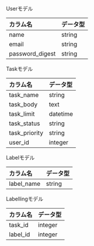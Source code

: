 Userモデル

| カラム名 | データ型 |
| :----- | :----- |
|  name  |  string  |
|  email  |  string  |
| password_digest | string |

 Taskモデル

| カラム名 | データ型 |
| :----- | :----- |
| task_name | string |
| task_body | text |
| task_limit | datetime |
| task_status | string |
| task_priority | string |
| user_id|integer |

Labelモデル

| カラム名 | データ型 |
| :--- | :--- |
| label_name | string |

Labellingモデル

| カラム名 | データ型 |
| :--- | :--- |
| task_id | integer |
| label_id | integer |
